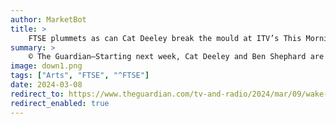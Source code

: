 ```yaml
---
author: MarketBot
title: >
    FTSE plummets as can Cat Deeley break the mould at ITV’s This Morning?
summary: >
    © The Guardian—Starting next week, Cat Deeley and Ben Shephard are taking over as the new main presenting team on ITV1’s This Morning. After the ignominious and shocking departure of first Phillip Schofield and then Holly Willoughby last year – and after they’d spent 20 years and 14 years respectively as hosts of the most watched breakfast TV show – this heralds a significant changing of the morning TV guard. But what is Deeley letting herself in for, and does coffee-breath Britain even deserve her?
image: down1.png
tags: ["Arts", "FTSE", "^FTSE"]
date: 2024-03-08
redirect_to: https://www.theguardian.com/tv-and-radio/2024/mar/09/wake-up-call-can-cat-deeley-break-the-mould-at-itvs-this-morning
redirect_enabled: true
---
```

